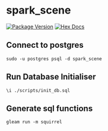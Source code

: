 # spark_scene

[![Package Version](https://img.shields.io/hexpm/v/spark_scene)](https://hex.pm/packages/spark_scene)
[![Hex Docs](https://img.shields.io/badge/hex-docs-ffaff3)](https://hexdocs.pm/spark_scene/)


## Connect to postgres

```
sudo -u postgres psql -d spark_scene
```

## Run Database Initialiser

```
\i ./scripts/init_db.sql
```

## Generate sql functions

```
gleam run -m squirrel
```